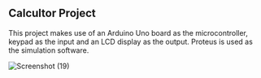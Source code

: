 ## Calcultor Project

This project makes use of an Arduino Uno board as the microcontroller, keypad as the input and an LCD display as the output. Proteus is used as the simulation software.

![Screenshot (19)](https://github.com/user-attachments/assets/d5a5d399-b185-44fb-9bb1-c6b85c2b33af)
